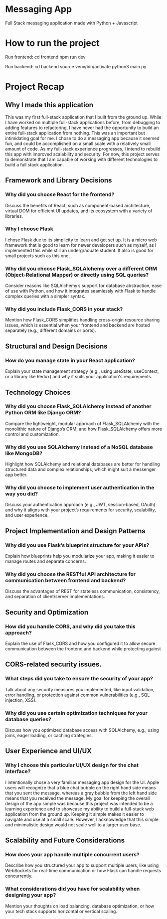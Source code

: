 # Messaging App
Full Stack messaging application made with Python + Javascript

# How to run the project
Run frontend:
cd frontend
npm run dev

Run backend:
cd backend
source venv/bin/activate
python3 main.py 






# Project Recap

## Why I made this application
This was my first full-stack application that I built from the ground up. While I have worked on multiple full-stack applications before, from debugging to adding features to refactoring, I have never had the opportunity to build an entire full-stack application from nothing. This was an important but intimidating goal for me. I chose to do a messaging app because it seemed fun, and could be accomplished on a small scale with a relatively small amount of code. As my full-stack experience progresses, I intend to rebuild this app with improved scalability and security. For now, this project serves to demonstrate that I am capable of working with different technologies to build a full stack application.

## Framework and Library Decisions
### Why did you choose React for the frontend?
Discuss the benefits of React, such as component-based architecture, virtual DOM for efficient UI updates, and its ecosystem with a variety of libraries.

### Why I choose Flask
I chose Flask due to its simplicity to learn and get set up. It is a micro web framework that is good to learn for newer developers such as myself, as I implemented this while still an undergraduate student. It also is good for small projects such as this one.

### Why did you choose Flask_SQLAlchemy over a different ORM (Object-Relational Mapper) or directly using SQL queries?
Consider reasons like SQLAlchemy’s support for database abstraction, ease of use with Python, and how it integrates seamlessly with Flask to handle complex queries with a simpler syntax.

### Why did you include Flask_CORS in your stack?
Mention how Flask_CORS simplifies handling cross-origin resource sharing issues, which is essential when your frontend and backend are hosted separately (e.g., different domains or ports).

## Structural and Design Decisions
### How do you manage state in your React application?
Explain your state management strategy (e.g., using useState, useContext, or a library like Redux) and why it suits your application's requirements.


## Technology Choices
### Why did you choose Flask_SQLAlchemy instead of another Python ORM like Django ORM?
Compare the lightweight, modular approach of Flask_SQLAlchemy with the monolithic nature of Django’s ORM, and how Flask_SQLAlchemy offers more control and customization.

### Why did you use SQLAlchemy instead of a NoSQL database like MongoDB?
Highlight how SQLAlchemy and relational databases are better for handling structured data and complex relationships, which might suit a messenger app better.

### Why did you choose to implement user authentication in the way you did?
Discuss your authentication approach (e.g., JWT, session-based, OAuth) and why it aligns with your project’s requirements for security, scalability, and user experience.

## Project Implementation and Design Patterns
### Why did you use Flask’s blueprint structure for your APIs?
Explain how blueprints help you modularize your app, making it easier to manage routes and separate concerns.

### Why did you choose the RESTful API architecture for communication between frontend and backend?
Discuss the advantages of REST for stateless communication, consistency, and separation of client/server implementations.

## Security and Optimization
### How did you handle CORS, and why did you take this approach?
Explain the use of Flask_CORS and how you configured it to allow secure communication between the frontend and backend while protecting against 

## CORS-related security issues.
### What steps did you take to ensure the security of your app?
Talk about any security measures you implemented, like input validation, error handling, or protection against common vulnerabilities (e.g., SQL injection, XSS).

### Why did you use certain optimization techniques for your database queries?
Discuss how you optimized database access with SQLAlchemy, e.g., using joins, eager loading, or caching strategies.

## User Experience and UI/UX

### Why I choose this particular UI/UX design for the chat interface?
I intentionally chose a very familiar messaging app design for the UI. Apple users will recognize that a blue chat bubble on the right hand side means that you sent the message, whereas a gray bubble from the left hand side means that you received the message. My goal for keeping the overall design of the app simple was because this project was intended to be a learning experience and to showcase my ability to build a full-stack web application from the ground up. Keeping it simple makes it easier to navigate and use at a small scale. However, I acknowledge that this simple and minimalistic design would not scale well to a larger user base.

## Scalability and Future Considerations
### How does your app handle multiple concurrent users?
Describe how you structured your app to support multiple users, like using WebSockets for real-time communication or how Flask can handle requests concurrently.

### What considerations did you have for scalability when designing your app?
Mention your thoughts on load balancing, database optimization, or how your tech stack supports horizontal or vertical scaling.
